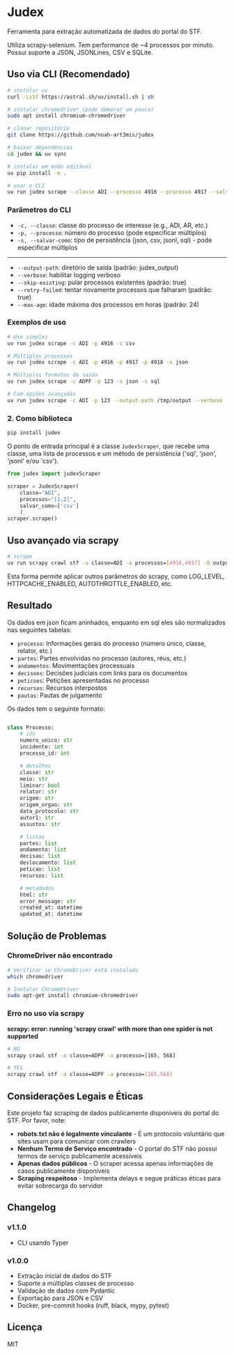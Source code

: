 # Judex

Ferramenta para extração automatizada de dados do portal do STF.

Utiliza scrapy-selenium. Tem performance de ~4 processos por minuto. Possui suporte a JSON, JSONLines, CSV e SQLite.

## Uso via CLI (Recomendado)

```bash
# instalar uv
curl -LsSf https://astral.sh/uv/install.sh | sh

# instalar chromedriver (pode demorar um pouco)
sudo apt install chromium-chromedriver

# clonar repositório
git clone https://github.com/noah-art3mis/judex

# baixar dependências
cd judex && uv sync

# instalar em modo editável
uv pip install -e .

# usar o CLI
uv run judex scrape --classe ADI --processo 4916 --processo 4917 --salvar-como json
```

### Parâmetros do CLI

-   `-c, --classe`: classe do processo de interesse (e.g., ADI, AR, etc.)
-   `-p, --processo`: número do processo (pode especificar múltiplos)
-   `-s, --salvar-como`: tipo de persistência (json, csv, jsonl, sql) - pode especificar múltiplos

---

-   `--output-path`: diretório de saída (padrão: judex_output)
-   `--verbose`: habilitar logging verboso
-   `--skip-existing`: pular processos existentes (padrão: true)
-   `--retry-failed`: tentar novamente processos que falharam (padrão: true)
-   `--max-age`: idade máxima dos processos em horas (padrão: 24)

### Exemplos de uso

```bash
# Uso simples
uv run judex scrape -c ADI -p 4916 -s csv

# Múltiplos processos
uv run judex scrape -c ADI -p 4916 -p 4917 -p 4918 -s json

# Múltiplos formatos de saída
uv run judex scrape -c ADPF -p 123 -s json -s sql

# Com opções avançadas
uv run judex scrape -c ADI -p 123 --output-path /tmp/output --verbose --max-age 48
```

### 2. Como biblioteca

```bash
pip install judex
```

O ponto de entrada principal é a classe `JudexScraper`, que recebe uma classe, uma lista de processos e um método de persistência ('sql', 'json', 'jsonl' e/ou 'csv').

```python
from judex import judexScraper

scraper = JudexScraper(
    classe="ADI",
    processos="[1,2]",
    salvar_como=['csv']
    )
scraper.scrape()
```

## Uso avançado via scrapy

```bash
# scrape
uv run scrapy crawl stf -a classe=ADI -a processos=[4916,4917] -O output.json
```

Esta forma permite aplicar outros parâmetros do scrapy, como LOG_LEVEL, HTTPCACHE_ENABLED, AUTOTHROTTLE_ENABLED, etc.

## Resultado

Os dados em json ficam aninhados, enquanto em sql eles são normalizados nas seguintes tabelas:

-   `processo`: Informações gerais do processo (número único, classe, relator, etc.)
-   `partes`: Partes envolvidas no processo (autores, réus, etc.)
-   `andamentos`: Movimentações processuais
-   `decisoes`: Decisões judiciais com links para os documentos
-   `peticoes`: Petições apresentadas no processo
-   `recursos`: Recursos interpostos
-   `pautas`: Pautas de julgamento

Os dados tem o seguinte formato:

```python

class Processo:
    # ids
    numero_unico: str
    incidente: int
    processo_id: int

    # detalhes
    classe: str
    meio: str
    liminar: bool
    relator: str
    origem: str
    origem_orgao: str
    data_protocolo: str
    autor1: str
    assuntos: str

    # listas
    partes: list
    andamento: list
    decisao: list
    deslocamento: list
    peticao: list
    recursos: list

    # metadados
    html: str
    error_message: str
    created_at: datetime
    updated_at: datetime
```

## Solução de Problemas

### ChromeDriver não encontrado

```bash
# Verificar se ChromeDriver está instalado
which chromedriver

# Instalar ChromeDriver
sudo apt-get install chromium-chromedriver
```

### Erro no uso via scrapy

**scrapy: error: running 'scrapy crawl' with more than one spider is not supported**

```bash
# NO
scrapy crawl stf -a classe=ADPF -a processo=[165, 568]

# YES
scrapy crawl stf -a classe=ADPF -a processo=[165,568]
```

## Considerações Legais e Éticas

Este projeto faz scraping de dados publicamente disponíveis do portal do STF. Por favor, note:

-   **robots.txt não é legalmente vinculante** - É um protocolo voluntário que sites usam para comunicar com crawlers
-   **Nenhum Termo de Serviço encontrado** - O portal do STF não possui termos de serviço publicamente acessíveis
-   **Apenas dados públicos** - O scraper acessa apenas informações de casos publicamente disponíveis
-   **Scraping respeitoso** - Implementa delays e segue práticas éticas para evitar sobrecarga do servidor

## Changelog

### v1.1.0

-   CLI usando Typer

### v1.0.0

-   Extração inicial de dados do STF
-   Suporte a múltiplas classes de processo
-   Validação de dados com Pydantic
-   Exportação para JSON e CSV
-   Docker, pre-commit hooks (ruff, black, mypy, pytest)

## Licença

MIT
